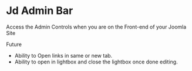 # Jd Admin Bar
Access the Admin Controls when you are on the Front-end of your Joomla Site

Future 

- Ability to Open links in same or new tab.
- Ability to open in lightbox and close the lightbox once done editing.
